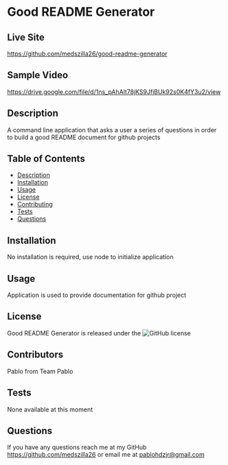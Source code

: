 # Good README Generator 

## Live Site
https://github.com/medszilla26/good-readme-generator

## Sample Video 
https://drive.google.com/file/d/1ns_pAhAlt78jKS9JfjBUk92s0K4fY3u2/view

## Description
A command line application that asks a user a series of questions in order to build a good README document for github projects

## Table of Contents
  - [Description](#description)
  - [Installation](#installation)
  - [Usage](#usage)
  - [License](#license)
  - [Contributing](#contributing)
  - [Tests](#tests)
  - [Questions](#questions)

## Installation
No installation is required, use node to initialize application

## Usage
Application is used to provide documentation for github project

## License
Good README Generator is released under the ![GitHub license](https://img.shields.io/badge/license-MIT-blue.svg)

## Contributors
Pablo from Team Pablo

## Tests
None available at this moment

## Questions
If you have any questions reach me at my GitHub https://github.com/medszilla26 or email me at pablohdzjr@gmail.com

